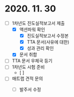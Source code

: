 # 2020. 11. 30

- [ ] 1차년도 진도실적보고서 제출
  - [x] 액션파워 확인
    - [x] 진도실적보고서 수정본
    - [x] TTA 문서(사유에 대한)
    - [x] 성과 관리 확인
  - [x] 문서 취합
- [ ] TTA 문서 우체국 등기
- [ ] 1차년도 시험 준비
  - [ ] 
- [ ] 매트랩 견적 문의
  - [ ] 발주서 수정





